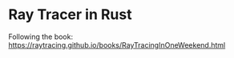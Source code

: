 # Ray Tracer in Rust

Following the book: https://raytracing.github.io/books/RayTracingInOneWeekend.html
